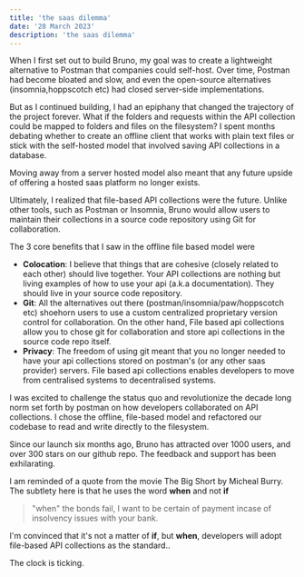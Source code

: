 ```yaml
---
title: 'the saas dilemma'
date: '28 March 2023'
description: 'the saas dilemma'
---
```

When I first set out to build Bruno, my goal was to create a lightweight alternative to Postman that companies could self-host. Over time, Postman had become bloated and slow, and even the open-source alternatives (insomnia,hoppscotch etc) had closed server-side implementations.

But as I continued building, I had an epiphany that changed the trajectory of the project forever. What if the folders and requests within the API collection could be mapped to folders and files on the filesystem? I spent months debating whether to create an offline client that works with plain text files or stick with the self-hosted model that involved saving API collections in a database.

Moving away from a server hosted model also meant that any future upside of offering a hosted saas platform no longer exists.

Ultimately, I realized that file-based API collections were the future. Unlike other tools, such as Postman or Insomnia, Bruno would allow users to maintain their collections in a source code repository using Git for collaboration.

The 3 core benefits that I saw in the offline file based model were
* **Colocation**: I believe that things that are cohesive (closely related to each other) should live together. Your API collections are nothing but living examples of how to use your api (a.k.a documentation). They should live in your source code repository. 
* **Git**: All the alternatives out there (postman/insomnia/paw/hoppscotch etc) shoehorn users to use a custom centralized proprietary version control for collaboration. On the other hand, File based api collections allow you to chose git for collaboration and store api collections in the source code repo itself.
* **Privacy**: The freedom of using git meant that you no longer needed to have your api collections stored on postman's (or any other saas provider) servers. File based api collections enables developers to move from centralised systems to decentralised systems.

I was excited to challenge the status quo and revolutionize the decade long norm set forth by postman on how developers collaborated on API collections. I chose the offline, file-based model and refactored our codebase to read and write directly to the filesystem.

Since our launch six months ago, Bruno has attracted over 1000 users, and over 300 stars on our github repo. The feedback and support has been exhilarating. 

I am reminded of a quote from the movie The Big Short by Micheal Burry. The subtlety here is that he uses the word **when** and not **if**

> "when" the bonds fail, I want to be certain of payment incase of insolvency issues with your bank.

I'm convinced that it's not a matter of **if**, but **when**, developers will adopt file-based API collections as the standard..

The clock is ticking.